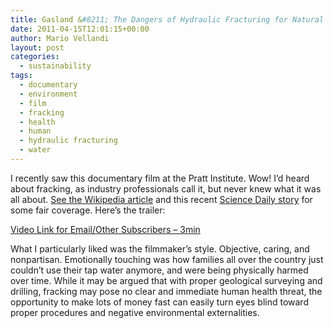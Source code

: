 ```yaml
---
title: Gasland &#8211; The Dangers of Hydraulic Fracturing for Natural Gas
date: 2011-04-15T12:01:15+00:00
author: Mario Vellandi
layout: post
categories:
  - sustainability
tags:
  - documentary
  - environment
  - film
  - fracking
  - health
  - human
  - hydraulic fracturing
  - water
---
```

I recently saw this documentary film at the Pratt Institute. Wow! I&#8217;d heard about fracking, as industry professionals call it, but never knew what it was all about. [See the Wikipedia article](http://en.wikipedia.org/wiki/Hydraulic_fracturing) and this recent [Science Daily story](http://www.sciencedaily.com/releases/2011/04/110411103724.htm) for some fair coverage. Here&#8217;s the trailer:

[Video Link for Email/Other Subscribers &#8211; 3min](http://youtu.be/dZe1AeH0Qz8?hd=1)

What I particularly liked was the filmmaker&#8217;s style. Objective, caring, and nonpartisan. Emotionally touching was how families all over the country just couldn&#8217;t use their tap water anymore, and were being physically harmed over time. While it may be argued that with proper geological surveying and drilling, fracking may pose no clear and immediate human health threat, the opportunity to make lots of money fast can easily turn eyes blind toward proper procedures and negative environmental externalities.
